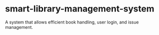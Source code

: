 # smart-library-management-system
A system that allows efficient book handling, user login, and issue management.
